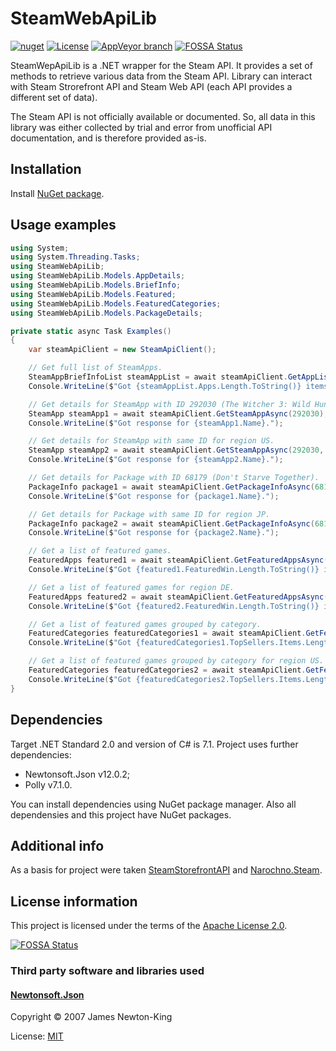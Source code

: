 # SteamWebApiLib

[![nuget](https://img.shields.io/nuget/v/SteamWebApiLib.svg)](https://www.nuget.org/packages/SteamWebApiLib)
[![License](https://img.shields.io/hexpm/l/plug.svg)](https://github.com/Vasar007/SteamWebApiLib/blob/master/LICENSE)
[![AppVeyor branch](https://img.shields.io/appveyor/ci/Vasar007/SteamWebApiLib/master.svg)](https://ci.appveyor.com/project/Vasar007/steamwebapiLib)
[![FOSSA Status](https://app.fossa.io/api/projects/git%2Bgithub.com%2FVasar007%2FSteamWebApiLib.svg?type=shield)](https://app.fossa.io/projects/git%2Bgithub.com%2FVasar007%2FSteamWebApiLib?ref=badge_shield)

SteamWepApiLib is a .NET wrapper for the Steam API. It provides a set of methods to retrieve various data from the Steam API. Library can interact with Steam Strorefront API and Steam Web API (each API provides a different set of data).

The Steam API is not officially available or documented. So, all data in this library was either collected by trial and error from unofficial API documentation, and is therefore provided as-is.

## Installation

Install [NuGet package](https://www.nuget.org/packages/SteamWebApiLib).

## Usage examples

```cs
using System;
using System.Threading.Tasks;
using SteamWebApiLib;
using SteamWebApiLib.Models.AppDetails;
using SteamWebApiLib.Models.BriefInfo;
using SteamWebApiLib.Models.Featured;
using SteamWebApiLib.Models.FeaturedCategories;
using SteamWebApiLib.Models.PackageDetails;

private static async Task Examples()
{
    var steamApiClient = new SteamApiClient();

    // Get full list of SteamApps.
    SteamAppBriefInfoList steamAppList = await steamApiClient.GetAppListAsync();
    Console.WriteLine($"Got {steamAppList.Apps.Length.ToString()} items.");

    // Get details for SteamApp with ID 292030 (The Witcher 3: Wild Hunt).
    SteamApp steamApp1 = await steamApiClient.GetSteamAppAsync(292030);
    Console.WriteLine($"Got response for {steamApp1.Name}.");

    // Get details for SteamApp with same ID for region US.
    SteamApp steamApp2 = await steamApiClient.GetSteamAppAsync(292030, CountryCode.USA);
    Console.WriteLine($"Got response for {steamApp2.Name}.");

    // Get details for Package with ID 68179 (Don't Starve Together).
    PackageInfo package1 = await steamApiClient.GetPackageInfoAsync(68179);
    Console.WriteLine($"Got response for {package1.Name}.");

    // Get details for Package with same ID for region JP.
    PackageInfo package2 = await steamApiClient.GetPackageInfoAsync(68179, CountryCode.Japan);
    Console.WriteLine($"Got response for {package2.Name}.");

    // Get a list of featured games.
    FeaturedApps featured1 = await steamApiClient.GetFeaturedAppsAsync();
    Console.WriteLine($"Got {featured1.FeaturedWin.Length.ToString()} items for Windows.");

    // Get a list of featured games for region DE.
    FeaturedApps featured2 = await steamApiClient.GetFeaturedAppsAsync(CountryCode.Germany);
    Console.WriteLine($"Got {featured2.FeaturedWin.Length.ToString()} items for Windows.");

    // Get a list of featured games grouped by category.
    FeaturedCategories featuredCategories1 = await steamApiClient.GetFeaturedCategoriesAsync();
    Console.WriteLine($"Got {featuredCategories1.TopSellers.Items.Length.ToString()} top sellers items.");

    // Get a list of featured games grouped by category for region US.
    FeaturedCategories featuredCategories2 = await steamApiClient.GetFeaturedCategoriesAsync(CountryCode.USA);
    Console.WriteLine($"Got {featuredCategories2.TopSellers.Items.Length.ToString()} top sellers items.");
}
```

## Dependencies

Target .NET Standard 2.0 and version of C# is 7.1. Project uses further dependencies:

- Newtonsoft.Json v12.0.2;
- Polly v7.1.0.

You can install dependencies using NuGet package manager. Also all dependensies and this project have NuGet packages.

## Additional info

As a basis for project were taken [SteamStorefrontAPI](https://github.com/mmuffins/SteamStorefrontAPI) and [Narochno.Steam](https://github.com/Narochno/Narochno.Steam/).

## License information

This project is licensed under the terms of the [Apache License 2.0](LICENSE).


[![FOSSA Status](https://app.fossa.io/api/projects/git%2Bgithub.com%2FVasar007%2FSteamWebApiLib.svg?type=large)](https://app.fossa.io/projects/git%2Bgithub.com%2FVasar007%2FSteamWebApiLib?ref=badge_large)

### Third party software and libraries used

#### [Newtonsoft.Json](https://github.com/JamesNK/Newtonsoft.Json)

Copyright © 2007 James Newton-King

License: [MIT](https://github.com/JamesNK/Newtonsoft.Json/blob/master/LICENSE.md)